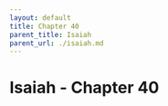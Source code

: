 ```yaml
---
layout: default
title: Chapter 40
parent_title: Isaiah
parent_url: ./isaiah.md
---
```


# Isaiah - Chapter 40
